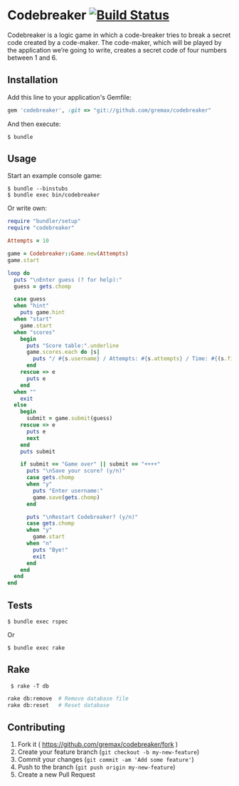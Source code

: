 # Codebreaker [![Build Status](https://travis-ci.org/gremax/codebreaker.svg)](https://travis-ci.org/gremax/codebreaker)

Codebreaker is a logic game in which a code-breaker tries to break a secret code created by a code-maker. The code-maker, which will be played by the application we’re going to write, creates a secret code of four numbers between 1 and 6.

## Installation

Add this line to your application's Gemfile:

```ruby
gem 'codebreaker', :git => "git://github.com/gremax/codebreaker"
```

And then execute:

    $ bundle

## Usage

Start an example console game:

    $ bundle --binstubs
    $ bundle exec bin/codebreaker

Or write own:

```ruby
require "bundler/setup"
require "codebreaker"

Attempts = 10

game = Codebreaker::Game.new(Attempts)
game.start

loop do
  puts "\nEnter guess (? for help):"
  guess = gets.chomp

  case guess
  when "hint"
    puts game.hint
  when "start"
    game.start
  when "scores"
    begin
      puts "Score table:".underline
      game.scores.each do |s|
        puts "/ #{s.username} / Attempts: #{s.attempts} / Time: #{(s.finish_at - s.start_at).to_i}s."
      end
    rescue => e
      puts e
    end
  when ""
    exit
  else
    begin
      submit = game.submit(guess)
    rescue => e
      puts e
      next
    end
    puts submit

    if submit == "Game over" || submit == "++++"
      puts "\nSave your score? (y/n)"
      case gets.chomp
      when "y"
        puts "Enter username:"
        game.save(gets.chomp)
      end

      puts "\nRestart Codebreaker? (y/n)"
      case gets.chomp
      when "y"
        game.start
      when "n"
        puts "Bye!"
        exit
      end
    end
  end
end
```

## Tests

    $ bundle exec rspec

Or

    $ bundle exec rake

## Rake

     $ rake -T db

```bash
rake db:remove  # Remove database file
rake db:reset   # Reset database
```

## Contributing

1. Fork it ( https://github.com/gremax/codebreaker/fork )
2. Create your feature branch (`git checkout -b my-new-feature`)
3. Commit your changes (`git commit -am 'Add some feature'`)
4. Push to the branch (`git push origin my-new-feature`)
5. Create a new Pull Request
